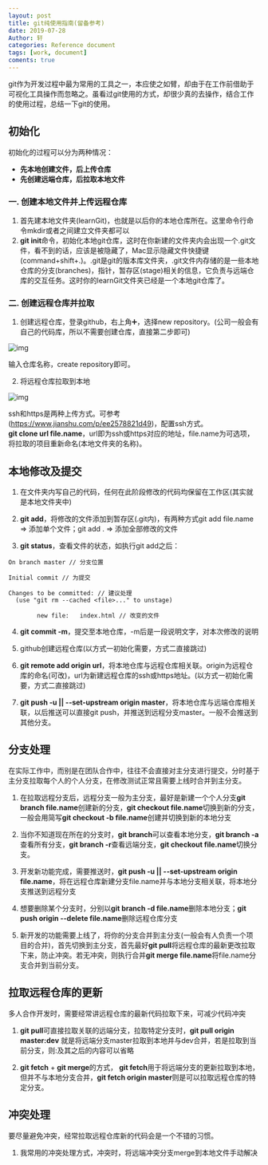 ```yaml
---
layout: post
title: git纯使用指南(留备参考)
date: 2019-07-28
Author: 轩
categories: Reference document
tags: [work, document]
coments: true
---
```

git作为开发过程中最为常用的工具之一，本应使之如臂，却由于在工作前借助于可视化工具操作而忽略之。虽看过git使用的方式，却很少真的去操作，结合工作的使用过程，总结一下git的使用。

## 初始化
初始化的过程可以分为两种情况：  
- **先本地创建文件，后上传仓库**
- **先创建远端仓库，后拉取本地文件**  

### 一. 创建本地文件并上传远程仓库

1. 首先建本地文件夹(learnGit)，也就是以后你的本地仓库所在。这里命令行命令mkdir或者之间建立文件夹都可以  
2. **git init**命令，初始化本地git仓库，这时在你新建的文件夹内会出现一个.git文件，看不到的话，应该是被隐藏了，Mac显示隐藏文件快捷键(command+shift+.)。.git是git的版本库文件夹，.git文件内存储的是一些本地仓库的分支(branches)，指针，暂存区(stage)相关的信息，它负责与远端仓库的交互任务。这时你的learnGit文件夹已经是一个本地git仓库了。

### 二. 创建远程仓库并拉取

1. 创建远程仓库，登录github，右上角➕，选择new repository。(公司一般会有自己的代码库，所以不需要创建仓库，直接第二步即可)

![img]()

输入仓库名称，create repository即可。

2. 将远程仓库拉取到本地  

![img]()

ssh和https是两种上传方式。可参考(https://www.jianshu.com/p/ee2578821d49)，配置ssh方式。  
**git clone url file.name**，url即为ssh或https对应的地址，file.name为可选项，将拉取的项目重新命名(本地文件夹的名称)。

## 本地修改及提交

1. 在文件夹内写自己的代码，任何在此阶段修改的代码均保留在工作区(其实就是本地文件夹中)

2. **git add**，将修改的文件添加到暂存区(.git内)，有两种方式git add file.name => 添加单个文件；git add . => 添加全部修改的文件 

3. **git status**，查看文件的状态，如执行git add之后：  
```
On branch master // 分支位置

Initial commit // 为提交

Changes to be committed: // 建议处理
  (use "git rm --cached <file>..." to unstage)

        new file:   index.html // 改变的文件
```

4. **git commit -m**，提交至本地仓库，-m后是一段说明文字，对本次修改的说明

5. github创建远程仓库(以方式一初始化需要，方式二直接跳过)

6. **git remote add origin url**，将本地仓库与远程仓库相关联。origin为远程仓库的命名(可改)，url为新建远程仓库的ssh或https地址。(以方式一初始化需要，方式二直接跳过)

8. **git push -u || --set-upstream origin master**，将本地仓库与远端仓库相关联，以后推送可以直接git push，并推送到远程分支master。一般不会推送到其他分支。

## 分支处理

在实际工作中，而别是在团队合作中，往往不会直接对主分支进行提交，分时基于主分支拉取每个人的个人分支，在修改测试正常且需要上线时合并到主分支。

1. 在拉取远程分支后，远程分支一般为主分支，最好是新建一个个人分支**git branch file.name**创建新的分支，**git checkout file.name**切换到新的分支，一般会用简写**git checkout -b file.name**创建并切换到新的本地分支 

2. 当你不知道现在所在的分支时，**git branch**可以查看本地分支，**git branch -a**查看所有分支，**git branch -r**查看远端分支，**git checkout file.name**切换分支。

3. 开发新功能完成，需要推送时，**git push -u || --set-upstream origin file.name**，将在远程仓库新建分支file.name并与本地分支相关联，将本地分支推送到远程分支

4. 想要删除某个分支时，分别以**git branch -d file.name**删除本地分支；**git push origin --delete file.name**删除远程仓库分支

5. 新开发的功能需要上线了，将你的分支合并到主分支(一般会有人负责一个项目的合并)，首先切换到主分支，首先最好**git pull**将远程仓库的最新更改拉取下来，防止冲突。若无冲突，则执行合并**git merge file.name**将file.name分支合并到当前分支。

## 拉取远程仓库的更新

多人合作开发时，需要经常讲远程仓库的最新代码拉取下来，可减少代码冲突

1. **git pull**可直接拉取关联的远端分支，拉取特定分支时，**git pull origin master:dev** 就是将远端分支master拉取到本地并与dev合并，若是拉取到当前分支，则:及其之后的内容可以省略

2. **git fetch** + **git merge**的方式， **git fetch**用于将远端分支的更新拉取到本地，但并不与本地分支合并，**git fetch origin master**则是可以拉取远程仓库的特定分支。

## 冲突处理

要尽量避免冲突，经常拉取远程仓库新的代码会是一个不错的习惯。

1. 我常用的冲突处理方式，冲突时，将远端冲突分支merge到本地文件手动解决
